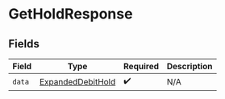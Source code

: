 # GetHoldResponse


## Fields

| Field                                                         | Type                                                          | Required                                                      | Description                                                   |
| ------------------------------------------------------------- | ------------------------------------------------------------- | ------------------------------------------------------------- | ------------------------------------------------------------- |
| `data`                                                        | [ExpandedDebitHold](../../models/shared/ExpandedDebitHold.md) | :heavy_check_mark:                                            | N/A                                                           |